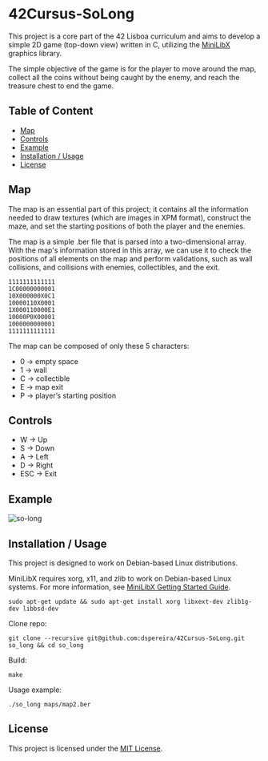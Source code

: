# 42Cursus-SoLong
This project is a core part of the 42 Lisboa curriculum and aims to develop a simple 2D game (top-down view) written in C, utilizing the [MiniLibX](https://harm-smits.github.io/42docs/libs/minilibx) graphics library.

The simple objective of the game is for the player to move around the map, collect all the coins without being caught by the enemy, and reach the treasure chest to end the game.

## Table of Content

* [Map](#map)
* [Controls](#controls)
* [Example](#example)
* [Installation / Usage](#installation--usage)
* [License](#license)

## Map
The map is an essential part of this project; it contains all the information needed to draw textures (which are images in XPM format), construct the maze, and set the starting positions of both the player and the enemies.

The map is a simple .ber file that is parsed into a two-dimensional array. With the map's information stored in this array, we can use it to check the positions of all elements on the map and perform validations, such as wall collisions, and collisions with enemies, collectibles, and the exit.

```
1111111111111
1C00000000001
10X000000X0C1
10000110X0001
1X000110000E1
10000P0X00001
1000000000001
1111111111111
```
The map can be composed of only these 5 characters:
- 0 -> empty space
- 1 -> wall
- C -> collectible
- E -> map exit
- P -> player’s starting position

## Controls
- W -> Up
- S -> Down
- A -> Left
- D -> Right
- ESC -> Exit

## Example
![so-long](https://github.com/user-attachments/assets/d5f77690-dceb-465c-9d9e-7ba2af4c2bf3)

## Installation / Usage
This project is designed to work on Debian-based Linux distributions.

MiniLibX requires xorg, x11, and zlib to work on Debian-based Linux systems. For more information, see [MiniLibX Getting Started Guide](https://harm-smits.github.io/42docs/libs/minilibx/getting_started.html).
```shell
sudo apt-get update && sudo apt-get install xorg libxext-dev zlib1g-dev libbsd-dev
```

Clone repo:
```shell
git clone --recursive git@github.com:dspereira/42Cursus-SoLong.git so_long && cd so_long
```

Build:
```shell
make
```

Usage example:
```shell
./so_long maps/map2.ber
```
## License
This project is licensed under the [MIT License](https://github.com/dspereira/42Cursus-SoLong/blob/main/LICENSE).
